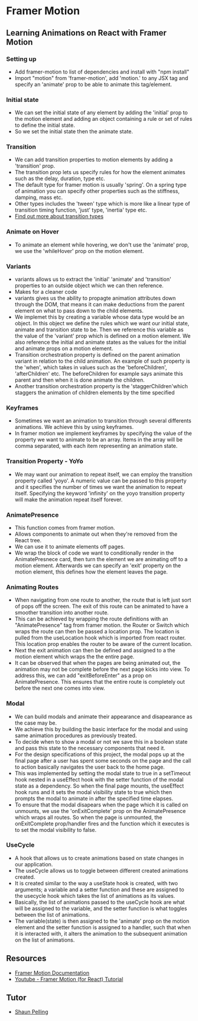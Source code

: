 # Framer Motion

## Learning Animations on React with Framer Motion

### Setting up

- Add framer-motion to list of dependencies and install with "npm install"
- Import "motion" from 'framer-motion', add 'motion.' to any JSX tag and specify an 'animate' prop to be able to animate this tag/element.

### Initial state

- We can set the initial state of any element by adding the 'initial' prop to the motion element and adding an object containing a rule or set of rules to define the initial state.
- So we set the initial state then the animate state.

### Transition

- We can add transition properties to motion elements by adding a 'transition' prop.
- The transition prop lets us specify rules for how the element animates such as the delay, duration, type etc.
- The default type for framer motion is usually 'spring'. On a spring type of animation you can specify other properties such as the stiffness, damping, mass etc.
- Other types includes the 'tween' type which is more like a linear type of transition timing function, 'just' type, 'inertia' type etc.
- [Find out more about transition types](https://www.framer.com/motion/transition/)

### Animate on Hover

- To animate an element while hovering, we don't use the 'animate' prop, we use the 'whileHover' prop on the motion element.

### Variants

- variants allows us to extract the 'initial' 'animate' and 'transition' properties to an outside object which we can then reference.
- Makes for a cleaner code
- variants gives us the ability to propagte animation attributes down through the DOM, that means it can make deductions from the parent element on what to pass down to the child elements.
- We implemet this by creating a variable whose data type would be an object. In this object we define the rules which we want our initial state, animate and transition state to be. Then we reference this variable as the value of the 'variant' prop which is defined on a motion element. We also reference the initial and animate states as the values for the initial and animate props on a motion element.
- Transition orchestration property is defined on the parent animation variant in relation to the child animation. An example of such property is the 'when', which takes in values such as the 'beforeChildren', 'afterChildren' etc. The beforeChildren for example says animate this parent and then when it is done animate the children.
- Another transition orchestration property is the 'staggerChildren'which staggers the animation of children elements by the time specified

### Keyframes

- Sometimes we want an animation to transition through several differents animations. We achieve this by using keyframes.
- In framer motion we implement keyframes by specifying the value of the property we want to animate to be an array. Items in the array will be comma separated, with each item representing an animation state.

### Transition Property - YoYo

- We may want our animation to repeat itself, we can employ the transition property called 'yoyo'. A numeric value can be passed to this property and it specifies the number of times we want the animation to repeat itself. Specifying the keyword 'infinity' on the yoyo transition property will make the animation repeat itself forever.

### AnimatePresence

- This function comes from framer motion.
- Allows components to animate out when they're removed from the React tree.
- We can use it to animate elements off pages.
- We wrap the block of code we want to conditionally render in the AnimatePresnece card, then turn the element we are animating off to a motion element. Afterwards we can specify an 'exit' property on the motion element, this defines how the element leaves the page.

### Animating Routes

- When navigating from one route to another, the route that is left just sort of pops off the screen. The exit of this route can be animated to have a smoother transition into another route.
- This can be achieved by wrapping the route definitions with an "AnimatePresence" tag from framer motion. the Router or Switch which wraps the route can then be passed a location prop. The location is pulled from the useLocation hook which is imported from react router. This location prop enables the router to be aware of the current location.
- Next the exit animation can then be defined and assigned to a the motion element which wraps the the entire page.
- It can be observed that when the pages are being animated out, the animation may not be complete before the next page kicks into view. To address this, we can add "exitBeforeEnter" as a prop on AnimatePresence. This ensures that the entire route is completely out before the next one comes into view.

### Modal

- We can build modals and animate their appearance and disapearance as the case may be.
- We achieve this by building the basic interface for the modal and using same animation procedures as previously treated.
- To decide when to show a modal or not we save this in a boolean state and pass this state to the necessary components that need it.
- For the design specifications of this project, the modal pops up at the final page after a user has spent some seconds on the page and the call to action basically navigates the user back to the home page.
- This was implemented by setting the modal state to true in a setTimeout hook nested in a useEffect hook with the setter function of the modal state as a dependency. So when the final page mounts, the useEffect hook runs and it sets the modal visibility state to true which then prompts the modal to animate in after the specified time elapses.
- To ensure that the modal disapears when the page which it is called on unmounts, we use the 'onExitComplete' prop on the AnimatePresence which wraps all routes. So when the page is unmounted, the onExitComplete prop/handler fires and the function which it executes is to set the modal visibility to false.

### UseCycle

- A hook that allows us to create animations based on state changes in our application.
- The useCycle allows us to toggle between different created animations created.
- It is created similar to the way a useState hook is created, with two arguments; a variable and a setter function and these are assigned to the usecycle hook which takes the list of animations as its values.
- Basically, the list of animations passed to the useCycle hook are what will be assigned to the variable, and the setter function is what toggles between the list of animations.
- The variable(state) is then assigned to the 'animate' prop on the motion element and the setter function is assigned to a handler, such that when it is interacted with, it alters the animation to the subsequent animation on the list of animations.

## Resources

- [Framer Motion Documentation](https://www.framer.com/motion/)
- [Youtube - Framer Motion (for React) Tutorial](https://www.youtube.com/watch?v=2V1WK-3HQNk&list=PL4cUxeGkcC9iHDnQfTHEVVceOEBsOf07i)

## Tutor

- [Shaun Pelling](https://github.com/iamshaunjp)
